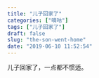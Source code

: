 ```yaml
---
title: "儿子回家了"
categories: ["嘀咕"]
tags: ["儿子回家了"]
draft: false
slug: "the-son-went-home"
date: "2019-06-10 11:52:54"
---
```


儿子回家了，一点都不惯适。
